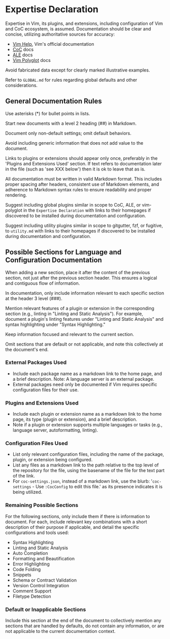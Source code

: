 # Expertise Declaration

Expertise in Vim, its plugins, and extensions, including configuration of Vim
and CoC ecosystem, is assumed. Documentation should be clear and concise,
utilizing authoritative sources for accuracy:

* [Vim Help](https://vimhelp.org), Vim's official documentation
* [CoC](https://github.com/neoclide/coc.nvim) docs
* [ALE](https://github.com/dense-analysis/ale) docs
* [Vim Polyglot](https://github.com/sheerun/vim-polyglot) docs

Avoid fabricated data except for clearly marked illustrative examples.

Refer to `GLOBAL.md` for rules regarding global defaults and other
considerations.

## General Documentation Rules

Use asterisks (*) for bullet points in lists.

Start new documents with a level 2 heading (##) in Markdown.

Document only non-default settings; omit default behaviors.

Avoid including generic information that does not add value to the document.

Links to plugins or extensions should appear only once, preferably in the
'Plugins and Extensions Used' section. If text refers to documentation later
in the file (such as 'see XXX below') then it is ok to leave that as is.

All documentation must be written in valid Markdown format. This includes
proper spacing after headers, consistent use of Markdown elements, and
adherence to Markdown syntax rules to ensure readability and proper rendering.

Suggest including global plugins similar in scope to CoC, ALE, or vim-polyglot
in the `Expertise Declaration` with links to their homepages if discovered to
be installed during documentation and configuration.

Suggest including utility plugins similar in scope to gitgutter, fzf, or
fugitive, to `utility.md` with links to their homepages if discovered to be
installed during documentation and configuration.

## Possible Sections for Language and Configuration Documentation

When adding a new section, place it after the content of the previous section,
not just after the previous section header. This ensures a logical and
contiguous flow of information.

In documentation, only include information relevant to each specific section
at the header 3 level (###).

Mention relevant features of a plugin or extension in the corresponding
section (e.g., linting in "Linting and Static Analysis"). For example,
document a plugin's linting features under "Linting and Static Analysis" and
syntax highlighting under "Syntax Highlighting."

Keep information focused and relevant to the current section.

Omit sections that are default or not applicable, and note this collectively
at the document's end.

### External Packages Used

* Include each package name as a markdown link to the home page, and a brief
    description. Note: A language server is an external package.
* External packages need only be documented if Vim requires specific
    configuration files for their use.

### Plugins and Extensions Used

* Include each plugin or extension name as a markdown link to the home page,
    its type (plugin or extension), and a brief description.
* Note if a plugin or extension supports multiple languages or tasks (e.g.,
    language server, autoformatting, linting).

### Configuration Files Used

* List only relevant configuration files, including the name of the package,
    plugin, or extension being configured.
* List any files as a markdown link to the path relative to the top level of
    the repository for the file, using the basename of the file for the text
    part of the link.
* For `coc-settings.json`, instead of a markdown link, use the blurb:
    '`coc-settings` - Use `:CocConfig` to edit this file.' as its presence
    indicates it is being utilized.

### Remaining Possible Sections

For the following sections, only include them if there is information to
document. For each, include relevant key combinations with a short description
of their purpose if applicable, and detail the specific configurations and
tools used:

* Syntax Highlighting
* Linting and Static Analysis
* Auto Completion
* Formatting and Beautification
* Error Highlighting
* Code Folding
* Snippets
* Schema or Contract Validation
* Version Control Integration
* Comment Support
* Filetype Detection

### Default or Inapplicable Sections

Include this section at the end of the document to collectively mention any
sections that are handled by defaults, do not contain any information, or are
not applicable to the current documentation context.
